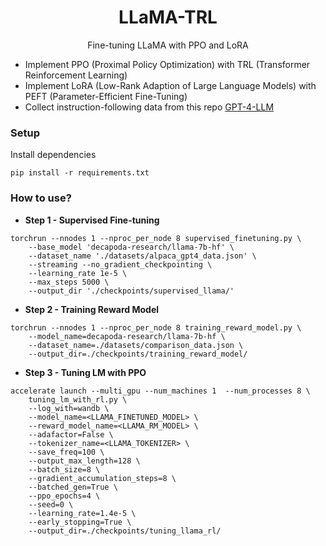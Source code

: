 <h1 align="center">LLaMA-TRL</h1>
<p align="center">Fine-tuning LLaMA with PPO and LoRA</p>

- Implement PPO (Proximal Policy Optimization) with TRL (Transformer Reinforcement Learning)
- Implement LoRA (Low-Rank Adaption of Large Language Models) with PEFT (Parameter-Efficient Fine-Tuning)
- Collect instruction-following data from this repo [GPT-4-LLM](https://github.com/Instruction-Tuning-with-GPT-4/GPT-4-LLM)


### Setup

Install dependencies

```
pip install -r requirements.txt
```

### How to use?

- **Step 1 - Supervised Fine-tuning**

```
torchrun --nnodes 1 --nproc_per_node 8 supervised_finetuning.py \
    --base_model 'decapoda-research/llama-7b-hf' \
    --dataset_name './datasets/alpaca_gpt4_data.json' \
    --streaming --no_gradient_checkpointing \
    --learning_rate 1e-5 \
    --max_steps 5000 \
    --output_dir './checkpoints/supervised_llama/'
```

- **Step 2 - Training Reward Model**

```
torchrun --nnodes 1 --nproc_per_node 8 training_reward_model.py \
    --model_name=decapoda-research/llama-7b-hf \
    --dataset_name=./datasets/comparison_data.json \
    --output_dir=./checkpoints/training_reward_model/
```

- **Step 3 - Tuning LM with PPO**

```
accelerate launch --multi_gpu --num_machines 1  --num_processes 8 \
    tuning_lm_with_rl.py \
    --log_with=wandb \
    --model_name=<LLAMA_FINETUNED_MODEL> \
    --reward_model_name=<LLAMA_RM_MODEL> \
    --adafactor=False \
    --tokenizer_name=<LLAMA_TOKENIZER> \
    --save_freq=100 \
    --output_max_length=128 \
    --batch_size=8 \
    --gradient_accumulation_steps=8 \
    --batched_gen=True \
    --ppo_epochs=4 \
    --seed=0 \
    --learning_rate=1.4e-5 \
    --early_stopping=True \
    --output_dir=./checkpoints/tuning_llama_rl/
```
